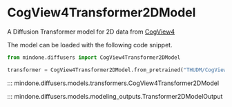 <!--Copyright 2025 The HuggingFace Team. All rights reserved.

Licensed under the Apache License, Version 2.0 (the "License"); you may not use this file except in compliance with
the License. You may obtain a copy of the License at

http://www.apache.org/licenses/LICENSE-2.0

Unless required by applicable law or agreed to in writing, software distributed under the License is distributed on
an "AS IS" BASIS, WITHOUT WARRANTIES OR CONDITIONS OF ANY KIND, either express or implied. See the License for the
specific language governing permissions and limitations under the License. -->

# CogView4Transformer2DModel

A Diffusion Transformer model for 2D data from [CogView4]()

The model can be loaded with the following code snippet.

```python
from mindone.diffusers import CogView4Transformer2DModel

transformer = CogView4Transformer2DModel.from_pretrained("THUDM/CogView4-6B", subfolder="transformer", mindspore_dtype=ms.bfloat16)
```

::: mindone.diffusers.models.transformers.CogView4Transformer2DModel

::: mindone.diffusers.models.modeling_outputs.Transformer2DModelOutput
